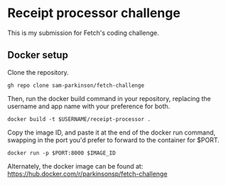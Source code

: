 # Receipt processor challenge
This is my submission for Fetch's coding challenge.

## Docker setup
Clone the repository.

```
gh repo clone sam-parkinson/fetch-challenge
```

Then, run the docker build command in your repository, replacing the username and app name with your preference for both.

```
docker build -t $USERNAME/receipt-processor .
```

Copy the image ID, and paste it at the end of the docker run command, swapping in the port you'd prefer to forward to the container for $PORT.

```
docker run -p $PORT:8000 $IMAGE_ID
```

Alternately, the docker image can be found at: https://hub.docker.com/r/parkinsonsp/fetch-challenge

